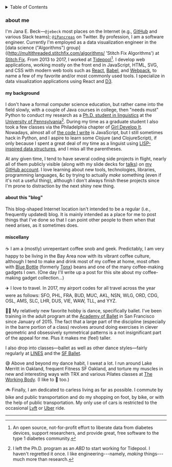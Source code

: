 <details>
  <summary>Table of Contents</summary>
  <ul>
    <li><a href="#my-background">my background</a></li>
    <li><a href="#about-this-blog">about this blog</a></li>
    <li><a href="#miscellany">miscellany</a></li>
  </ul>
</details>

### about me

I'm Jana E. Beck—`@jebeck` most places on the Internet (e.g., [GitHub](https://github.com/jebeck 'GitHub: jebeck') and various Slack teams); [`@iPancreas`](https://twitter.com/iPancreas 'Twitter: @iPancreas') on Twitter. By profession, I am a software engineer. Currently I'm employed as a data visualization engineer in the [data science ("Algorithms") group]((http://multithreaded.stitchfix.com/algorithms/ 'Stitch Fix Algorithms') at [Stitch Fix](https://www.stitchfix.com/ 'Stitch Fix'). From 2013 to 2017, I worked at [Tidepool](http://tidepool.org/ 'Tidepool homepage')[^a]. I develop web applications, working mostly on the front end in JavaScript, HTML, SVG, and CSS with modern web tools such as [React](https://facebook.github.io/react/ 'React'), [Babel](https://babeljs.io/ 'Babel'), and [Webpack](https://webpack.github.io/ 'webpack'), to name a few of my favorite and/or most commonly used tools. I specialize in data visualization applications using React and [D3](https://d3js.org/ 'D3').

#### my background

I don't have a formal computer science education, but rather came into the field slowly, with a couple of Java courses in college, then "needs must" Python to conduct my research as a [Ph.D. student in linguistics](http://www.ling.upenn.edu/~janabeck/ 'My Academic Website') at the [University of Pennsylvania](http://www.ling.upenn.edu/ 'Penn Linguistics')[^b]. During my time as a graduate student I also took a few classes via the Philadelphia chapter of [Girl Develop It](http://www.meetup.com/Girl-Develop-It-Philadelphia/ 'Girl Develop It: Philadelphia'). Nowadays, almost all of [the code I write](https://github.com/jebeck?tab=repositories 'GitHub: jebeck') is JavaScript, but I still sometimes hack in Python, and I aspire to learn some Clojure (and ClojureScript), if only because I spent a great deal of my time as a linguist using [LISP-inspired data structures](https://en.wikipedia.org/wiki/Treebank 'Wikipedia: Treebank'), and I miss all the parentheses.

At any given time, I tend to have several coding side projects in flight, nearly all of them publicly visible (along with my slide decks for [talks](/speaking 'speaking')) on [my GitHub account](https://github.com/jebeck?tab=repositories 'GitHub: jebeck'). I love learning about new tools, technologies, libraries, programming languages, &c by trying to actually _make_ something (even if it's not a useful thing), although I don't always finish these projects since I'm prone to distraction by the next shiny new thing.

#### about this "blog"

This blog-shaped Internet location isn't intended to be a regular (i.e., frequently updated) blog. It is mainly intended as a place for me to post things that I've done so that I can point other people to them when that need arises, as it sometimes does.

#### miscellany

☕️
I am a (mostly) unrepentant coffee snob and geek. Predictably, I am very happy to be living in the Bay Area now with its vibrant coffee culture, although I tend to make and drink most of my coffee at home, most often with [Blue Bottle](https://bluebottlecoffee.com/ 'Blue Bottle Coffee') (formerly [Tonx](https://bluebottlecoffee.com/frequency/joining-forces 'Blue Bottle blog: joining forces with Tonx')) beans and one of the many coffee-making gadgets I own. (One day I'll write up a post for this site about my coffee-making gadget collection...)

✈️
I love to travel. In 2017, my airport codes for all travel across the year were as follows: SFO, PHL, FRA, BUD, MUC, AKL, NSN, WLG, ORD, CDG, OSL, AMS, SLC, LHR, DUS, VIE, WAW, TLL, and YYZ.

👯‍♀️
My relatively new favorite hobby is dance, specifically ballet. I've been training in the adult program at the [Academy of Ballet](http://sfacademyofballet.com/ 'Academy of Ballet San Francisco') in San Francisco since January of 2015. The fact that a large part of the discipline (especially in the barre portion of a class) revolves around doing exercises in clever geometric and obsessively symmetrical patterns is a not insignificant part of the appeal for me. Plus it makes me (feel) taller.

I also drop into classes—ballet as well as other dance styles—fairly regularly at [LINES](http://dancecenter.linesballet.org/about/ 'LINES Dance Center') and the [SF Ballet](https://www.sfballet.org/school/adult-ballet 'SF Ballet: Adult Classes').

😅
Above and beyond my dance habit, I sweat a lot. I run around Lake Merritt in Oakland, frequent Fitness SF Oakland, and torture my muscles in new and interesting ways with TRX and various Pilates classes at [The Working Body](http://workingbody.net/ 'The Working Body'). (I like to 🎿 too.)

🚲
Finally, I am dedicated to carless living as far as possible. I commute by bike and public transportation and do my shopping on foot, by bike, or with the help of public transportation. My only use of cars is restricted to the occasional [Lyft](https://www.lyft.com/ 'Lyft') or [Uber](https://www.uber.com/ 'Uber') ride.

---

[^a]: An open source, not-for-profit effort to liberate data from diabetes devices, support researchers, and provide great, free software to the type 1 diabetes community.
[^b]: I left the Ph.D. program as an <dfn title="all but dissertation">ABD</dfn> to start working for Tidepool. I haven't regretted it once. I like engineering---namely, _making_ things---much more than research.
